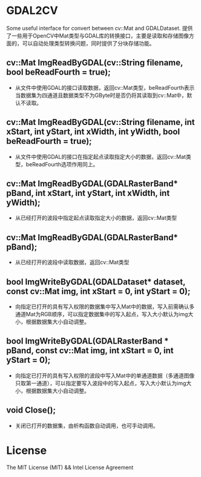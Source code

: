 # GDAL2CV
Some useful interface for convert between cv::Mat and GDALDataset.
提供了一些用于OpenCV中Mat类型与GDAL库的转换接口，主要是读取和存储图像方面的，可以自动处理类型转换问题，同时提供了分块存储功能。

## cv::Mat ImgReadByGDAL(cv::String filename, bool beReadFourth = true);
* 从文件中使用GDAL的接口读取数据，返回cv::Mat类型，beReadFourth表示当数据集为四通道且数据类型不为GByte时是否仍将其读取到cv::Mat中，默认不读取。
## cv::Mat ImgReadByGDAL(cv::String filename, int xStart, int yStart, int xWidth, int yWidth, bool beReadFourth = true);
* 从文件中使用GDAL的接口在指定起点读取指定大小的数据，返回cv::Mat类型，beReadFourth选项作用同上。
## cv::Mat ImgReadByGDAL(GDALRasterBand* pBand, int xStart, int yStart, int xWidth, int yWidth);
* 从已经打开的波段中指定起点读取指定大小的数据，返回cv::Mat类型
## cv::Mat ImgReadByGDAL(GDALRasterBand* pBand);
* 从已经打开的波段中读取数据，返回cv::Mat类型
## bool ImgWriteByGDAL(GDALDataset* dataset, const cv::Mat img, int xStart = 0, int yStart = 0);
* 向指定已打开的具有写入权限的数据集中写入Mat中的数据，写入前需确认多通道Mat为RGB顺序，可以指定数据集中的写入起点，写入大小默认为img大小，根据数据集大小自动调整。
## bool ImgWriteByGDAL(GDALRasterBand * pBand, const cv::Mat img, int xStart = 0, int yStart = 0);
* 向指定已打开的具有写入权限的波段中写入Mat中的单通道数据（多通道图像只取第一通道），可以指定要写入波段中的写入起点，写入大小默认为img大小，根据数据集大小自动调整。
## void Close();
* 关闭已打开的数据集，由析构函数自动调用，也可手动调用。

# License

The MIT License (MIT) && Intel License Agreement
